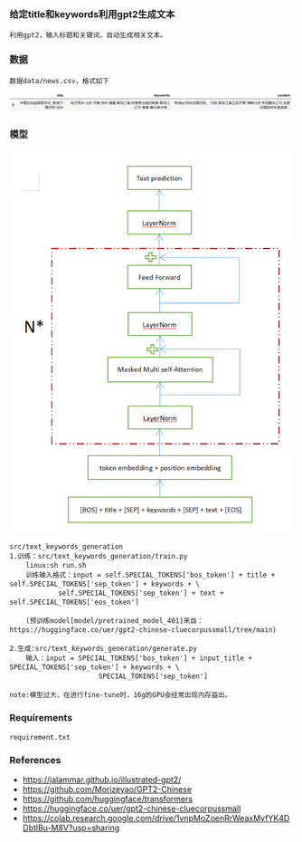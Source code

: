 ### 给定title和keywords利用gpt2生成文本
    利用gpt2，输入标题和关键词，自动生成相关文本。
    
### 数据
    数据data/news.csv，格式如下
![image](https://raw.githubusercontent.com/jiangnanboy/text_generation/master/img/data.png)

### 模型 

![image](https://raw.githubusercontent.com/jiangnanboy/text_generation/master/img/1.png)

    src/text_keywords_generation
    1.训练：src/text_keywords_generation/train.py
        linux:sh run.sh
        训练输入格式：input = self.SPECIAL_TOKENS['bos_token'] + title + self.SPECIAL_TOKENS['sep_token'] + keywords + \
                self.SPECIAL_TOKENS['sep_token'] + text + self.SPECIAL_TOKENS['eos_token']
                
        (预训练model[model/pretrained_model_401]来自：https://huggingface.co/uer/gpt2-chinese-cluecorpussmall/tree/main)
   
    2.生成:src/text_keywords_generation/generate.py
        输入：input = SPECIAL_TOKENS['bos_token'] + input_title + SPECIAL_TOKENS['sep_token'] + keywords + \
                          SPECIAL_TOKENS['sep_token']

    note:模型过大，在进行fine-tune时，16g的GPU会经常出现内存益出。
### Requirements
    requirement.txt

### References
* https://jalammar.github.io/illustrated-gpt2/
* https://github.com/Morizeyao/GPT2-Chinese
* https://github.com/huggingface/transformers
* https://huggingface.co/uer/gpt2-chinese-cluecorpussmall
* https://colab.research.google.com/drive/1vnpMoZoenRrWeaxMyfYK4DDbtlBu-M8V?usp=sharing
    

